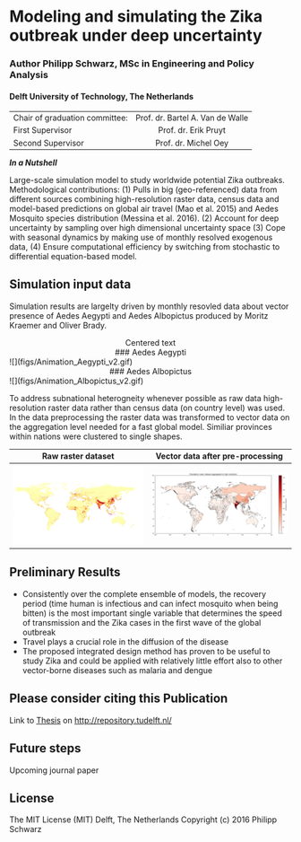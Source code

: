 # Modeling and simulating the Zika outbreak under deep uncertainty

### Author Philipp Schwarz, MSc in Engineering and Policy Analysis
#### Delft University of Technology, The Netherlands
|    |            |
|----------|:-------------:|
| Chair of graduation committee: |  Prof. dr. Bartel A. Van de Walle |
| First Supervisor |  Prof. dr. Erik Pruyt |
| Second Supervisor |  Prof. dr. Michel Oey |

***In a Nutshell*** 

Large-scale simulation model to study worldwide potential Zika outbreaks. 
Methodological contributions: (1) Pulls in big (geo-referenced) data from different sources combining high-resolution raster data, census data and model-based predictions on global air travel (Mao et al. 2015) and Aedes Mosquito species distribution (Messina et al. 2016). (2) Account for deep uncertainty by sampling over high dimensional uncertainty space (3) Cope with seasonal dynamics by making use of monthly resolved exogenous data, (4) Ensure computational efficiency by switching from stochastic to differential equation-based model.

## Simulation input data
Simulation results are largelty driven by monthly resovled data about vector presence of Aedes Aegypti and Aedes Albopictus produced by Moritz Kraemer and Oliver Brady.
<center>Centered text</center>

<center> ###  Aedes Aegypti </center>
![](figs/Animation_Aegypti_v2.gif)

<center> ### Aedes Albopictus </center>
![](figs/Animation_Albopictus_v2.gif)

To address subnational heterogneity whenever possible as raw data high-resolution raster data rather than census data (on country level) was used. In the data preprocessing the raster data was transformed to vector data on the aggregation level needed for a fast global model. Similiar provinces within nations were clustered to single shapes.


Raw raster dataset         |  Vector data after pre-processing
:-------------------------:|:-------------------------:
<img src="figs/population_raster_data.png" width="420"/>  |  <img src="figs/population_aggregated_low_Res_hig_res.png" width="420"/> 


## Preliminary Results
* Consistently over the complete ensemble of models, the recovery period (time human is infectious and can infect mosquito when being bitten) is the most important single variable that determines the speed of transmission and the Zika cases in the first wave of the global outbreak
* Travel plays a crucial role in the diffusion of the disease 
* The proposed integrated design method has proven to be useful to study Zika and could be applied with relatively little effort also to other vector-borne diseases such as malaria and dengue

## Please consider citing this Publication
Link to [Thesis](uuid:4957df8e-3de1-4b5e-8231-731287a4ede4) on http://repository.tudelft.nl/ 

## Future steps
Upcoming journal paper

## License
The MIT License (MIT)
Delft, The Netherlands
Copyright (c) 2016 Philipp Schwarz
